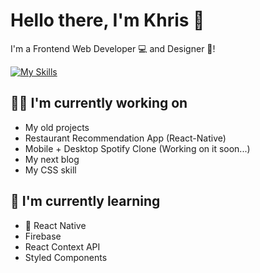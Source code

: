 # Hello there, I'm Khris 👋
I'm a Frontend Web Developer 💻 and Designer 🎨!

[![My Skills](https://skills.thijs.gg/icons?i=js,html,css,react,nodejs,mongodb)](https://skills.thijs.gg)
## 👩‍💻 I'm currently working on

- My old projects
- Restaurant Recommendation App (React-Native)
- Mobile + Desktop Spotify Clone (Working on it soon...)
- My next blog
- My CSS skill

## 🧠 I'm currently learning

- 📱 React Native
- Firebase
- React Context API
- Styled Components 
